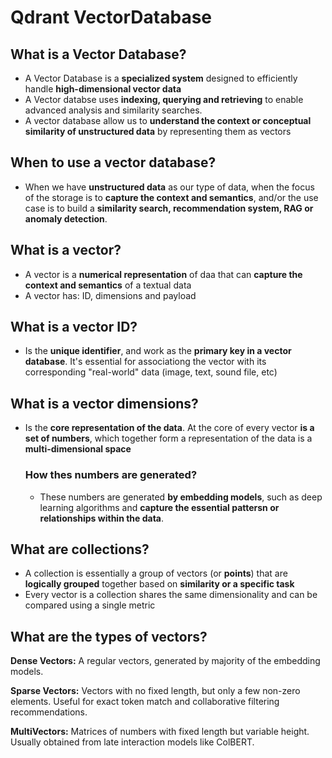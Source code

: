 # Qdrant VectorDatabase

## **What is a Vector Database?**
- A Vector Database is a **specialized system** designed to efficiently handle **high-dimensional vector data**
- A Vector databse uses **indexing, querying and retrieving** to enable advanced analysis and similarity searches.
- A vector database allow us to **understand the context or conceptual similarity of unstructured data** by representing them as vectors
  
## **When to use a vector database?**

- When we have **unstructured data** as our type of data, when the focus of the storage is to **capture the context and semantics**, and/or the use case is to build a **similarity search, recommendation system, RAG or anomaly detection**.

## What is a vector?
- A vector is a **numerical representation** of daa that can **capture the context and semantics** of a textual data
- A vector has: ID, dimensions and payload

## What is a vector ID?
- Is the **unique identifier**, and work as the **primary key in a vector database**. It's essential for associationg the vector with its corresponding "real-world" data (image, text, sound file, etc)

## What is a vector dimensions?
- Is the **core representation of the data**. At the core of every vector **is a set of numbers**, which together form a representation of the data is a **multi-dimensional space**

  ### How thes numbers are generated?
  - These numbers are generated **by embedding models**, such as deep learning algorithms and **capture the essential pattersn or relationships within the data**.
  
## What are collections?
- A collection is essentially a group of vectors (or **points**) that are **logically grouped** together based on **similarity or a specific task**
- Every vector is a collection shares the same dimensionality and can be compared using a single metric

## **What are the types of vectors?**
**Dense Vectors:** A regular vectors, generated by majority of the embedding models.

**Sparse Vectors:** Vectors with no fixed length, but only a few non-zero elements.
Useful for exact token match and collaborative filtering recommendations.

**MultiVectors:** Matrices of numbers with fixed length but variable height.
Usually obtained from late interaction models like ColBERT.
